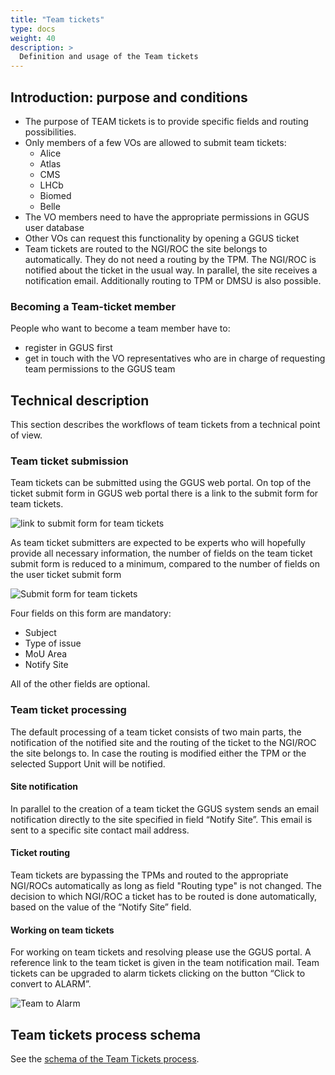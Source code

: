 ```yaml
---
title: "Team tickets"
type: docs
weight: 40
description: >
  Definition and usage of the Team tickets
---
```


## Introduction: purpose and conditions

- The purpose of TEAM tickets is to provide specific fields and routing possibilities.
- Only members of a few VOs are allowed to submit team tickets:
  - Alice
  - Atlas
  - CMS
  - LHCb
  - Biomed
  - Belle
- The VO members need to have the appropriate permissions in GGUS user database
- Other VOs can request this functionality by opening a GGUS ticket
- Team tickets are routed to the NGI/ROC the site belongs to automatically. They
  do not need a routing by the TPM. The NGI/ROC is notified about the ticket in
  the usual way. In parallel, the site receives a notification email.
  Additionally routing to TPM or DMSU is also possible.

### Becoming a Team-ticket member

People who want to become a team member have to:

- register in GGUS first
- get in touch with the VO representatives who are in charge of requesting team
  permissions to the GGUS team

## Technical description

This section describes the workflows of team tickets from a technical point of
view.

### Team ticket submission

Team tickets can be submitted using the GGUS web portal. On top of the
ticket submit form in GGUS web portal there is a link to the submit form for
team tickets.

![link to submit form for team tickets](Submit_Team.png)

As team ticket submitters are expected to be experts who will hopefully provide
all necessary information, the number of fields on the team ticket submit form
is reduced to a minimum, compared to the number of fields on the user ticket
submit form

![Submit form for team tickets](https://github.com/user-attachments/assets/4a450e2e-15f5-4488-a491-945d7c4f3af5)

Four fields on this form are mandatory:

- Subject
- Type of issue
- MoU Area
- Notify Site

All of the other fields are optional.

### Team ticket processing

The default processing of a team ticket consists of two main parts, the notification of
the notified site and the routing of the ticket to the NGI/ROC the site belongs
to.
In case the routing is modified either the TPM or the selected Support Unit will be notified.

#### Site notification

In parallel to the creation of a team ticket the GGUS system sends an email
notification directly to the site specified in field “Notify Site”. This email
is sent to a specific site contact mail address.

#### Ticket routing

Team tickets are bypassing the TPMs and routed to the appropriate NGI/ROCs
automatically as long as field "Routing type" is not changed. The decision to
which NGI/ROC a ticket has to be routed is done automatically, based on the
value of the “Notify Site” field.

#### Working on team tickets

For working on team tickets and resolving please use the GGUS portal. A
reference link to the team ticket is given in the team notification mail. Team
tickets can be upgraded to alarm tickets clicking on the button “Click to
convert to ALARM”.

![Team to Alarm](Team_to_alarm.png)

## Team tickets process schema

See the
[schema of the Team Tickets process](GGUS_Graph_TEAM_Ticket_Process.pdf).
